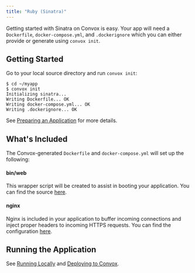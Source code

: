 ```yaml
---
title: "Ruby (Sinatra)"
---
```


Getting started with Sinatra on Convox is easy. Your app will need a `Dockerfile`, `docker-compose.yml`, and `.dockerignore` which you can either provide or generate using `convox init`.

## Getting Started

Go to your local source directory and run `convox init`:

    $ cd ~/myapp
    $ convox init
    Initializing sinatra...
    Writing Dockerfile... OK
    Writing docker-compose.yml... OK
    Writing .dockerignore... OK

See [Preparing an Application](/docs/preparing-an-application) for more details.

## What's Included

The Convox-generated `Dockerfile` and `docker-compose.yml` will set up the following:

#### bin/web

This wrapper script will be created to assist in booting your application. You can find the source [here](https://github.com/convox/sinatra/blob/master/bin/web).

#### nginx

Nginx is included in your application to buffer incoming connections and inject proper headers to incoming HTTPS requests. You can find the configuration [here](https://github.com/convox/sinatra/blob/master/conf/nginx.conf).

## Running the Application

See [Running Locally](/docs/running-locally) and [Deploying to Convox](/docs/deploying-to-convox).

